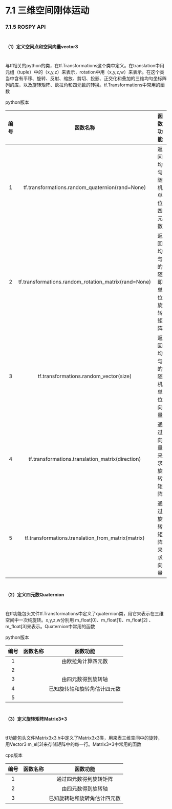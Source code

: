 # 7.1 三维空间刚体运动

### 7.1.5 ROSPY API

$$\quad$$**（1）定义空间点和空间向量vector3**

$$\quad$$    与tf相关的python的类，在tf.Transformations这个类中定义。在translation中用元组（tuple）中的（x,y,z）来表示，rotation中用（x,y,z,w）来表示。在这个类当中含有平移、旋转、反射、缩放、剪切、投影、正交化和叠加的三维均匀坐标阵列的库，以及旋转矩阵、欧拉角和四元数的转换。tf.Transformations中常用的函数

python版本

| 编号 | 函数名称 | 函数功能 |
| :---: | :---: | :---: |
| 1 | tf.transformations.random\_quaternion\(rand=None\) | 返回均匀随机单位四元数 |
| 2 | tf.transformations.random\_rotation\_matrix\(rand=None\) | 返回均匀的随即单位旋转矩阵 |
| 3 | tf.transformations.random\_vector\(size\) | 返回均匀的随机单位向量 |
| 4 | tf.transformations.translation\_matrix\(direction\) | 通过向量来求旋转矩阵 |
| 5 | tf.transformations.translation\_from\_matrix\(matrix\) | 通过旋转矩阵来求向量 |

$$\quad$$**（2）定义四元数Quaternion**

$$\quad$$在tf功能包头文件tf.Transformations中定义了quaternion类，用它来表示在三维空间中一次纯旋转。x,y,z,w分别用 m\_float\[0\]、m\_float\[1\]、m\_float\[2\] 、m\_float\[3\]来表示。Quaternion中常用的函数

python版本

| 编号 | 函数名称 | 函数功能 |
| :---: | :---: | :---: |
| 1 |  | 由欧拉角计算四元数 |
| 2 |  |  |
| 3 |  | 由四元数得到旋转轴 |
| 4 |  | 已知旋转轴和旋转角估计四元数 |
| 5 |  |  |

$$\quad$$**（3）定义旋转矩阵Matrix3\*3**

$$\quad$$tf功能包头文件Matrix3x3.h中定义了Matrix3x3类，用来表三维空间中的旋转，用Vector3 m\_el\[3\]来存储矩阵中的每一行。Matrix3\*3中常用的函数

cpp版本

| 编号 | 函数名称 | 函数功能 |
| :---: | :---: | :---: |
| 1 |  | 通过四元数得到旋转矩阵 |
| 2 |  | 由四元数得到旋转轴 |
| 3 |  | 已知旋转轴和旋转角估计四元数 |



